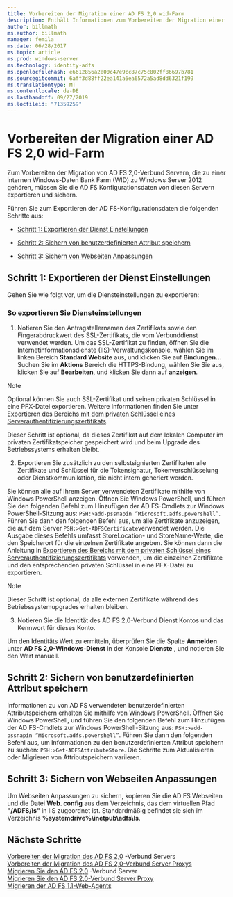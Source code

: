 ```yaml
---
title: Vorbereiten der Migration einer AD FS 2,0 wid-Farm
description: Enthält Informationen zum Vorbereiten der Migration einer AD FS 2,0-Server-wid-Farm zu Windows Server 2012.
author: billmath
ms.author: billmath
manager: femila
ms.date: 06/28/2017
ms.topic: article
ms.prod: windows-server
ms.technology: identity-adfs
ms.openlocfilehash: e6612856a2e00c47e9cc87c75c802ff86697b781
ms.sourcegitcommit: 6aff3d88ff22ea141a6ea6572a5ad8dd6321f199
ms.translationtype: MT
ms.contentlocale: de-DE
ms.lasthandoff: 09/27/2019
ms.locfileid: "71359259"
---
```

# <a name="prepare-to-migrate-an-ad-fs-20-wid-farm"></a>Vorbereiten der Migration einer AD FS 2,0 wid-Farm  
 Zum Vorbereiten der Migration von AD FS 2,0-Verbund Servern, die zu einer internen Windows-Daten Bank Farm (WID) zu Windows Server 2012 gehören, müssen Sie die AD FS Konfigurationsdaten von diesen Servern exportieren und sichern.  
  
 Führen Sie zum Exportieren der AD FS-Konfigurationsdaten die folgenden Schritte aus:  
  
-   [Schritt 1: Exportieren der Dienst Einstellungen](#step-1-export-service-settings)  
  
-   [Schritt 2: Sichern von benutzerdefinierten Attribut speichern](#step-2-back-up-custom-attribute-stores)  
  
-   [Schritt 3: Sichern von Webseiten Anpassungen](#step-3-back-up-webpage-customizations)  
  
## <a name="step-1-export-service-settings"></a>Schritt 1: Exportieren der Dienst Einstellungen  
 Gehen Sie wie folgt vor, um die Diensteinstellungen zu exportieren:  
  
### <a name="to-export-service-settings"></a>So exportieren Sie Diensteinstellungen  
  
1.  Notieren Sie den Antragstellernamen des Zertifikats sowie den Fingerabdruckwert des SSL-Zertifikats, die vom Verbunddienst verwendet werden. Um das SSL-Zertifikat zu finden, öffnen Sie die Internetinformationsdienste (IIS)-Verwaltungskonsole, wählen Sie im linken Bereich **Standard Website** aus, und klicken Sie auf **Bindungen...** Suchen Sie im **Aktions** Bereich die HTTPS-Bindung, wählen Sie Sie aus, klicken Sie auf **Bearbeiten**, und klicken Sie dann auf **anzeigen**.  
  
> [!NOTE]
>  Optional können Sie auch SSL-Zertifikat und seinen privaten Schlüssel in eine PFX-Datei exportieren. Weitere Informationen finden Sie unter [Exportieren des Bereichs mit dem privaten Schlüssel eines Serverauthentifizierungszertifikats](Export-the-Private-Key-Portion-of-a-Server-Authentication-Certificate.md).  
>   
>  Dieser Schritt ist optional, da dieses Zertifikat auf dem lokalen Computer im privaten Zertifikatspeicher gespeichert wird und beim Upgrade des Betriebssystems erhalten bleibt.  
  
2. Exportieren Sie zusätzlich zu den selbstsignierten Zertifikaten alle Zertifikate und Schlüssel für die Tokensignatur, Tokenverschlüsselung oder Dienstkommunikation, die nicht intern generiert werden.  
  
Sie können alle auf Ihrem Server verwendeten Zertifikate mithilfe von Windows PowerShell anzeigen. Öffnen Sie Windows PowerShell, und führen Sie den folgenden Befehl zum Hinzufügen der AD FS-Cmdlets zur Windows PowerShell-Sitzung aus: `PSH:>add-pssnapin “Microsoft.adfs.powershell”`. Führen Sie dann den folgenden Befehl aus, um alle Zertifikate anzuzeigen, die auf dem Server `PSH:>Get-ADFSCertificate`verwendet werden. Die Ausgabe dieses Befehls umfasst StoreLocation- und StoreName-Werte, die den Speicherort für die einzelnen Zertifikate angeben.  Sie können dann die Anleitung in [Exportieren des Bereichs mit dem privaten Schlüssel eines Serverauthentifizierungszertifikats](Export-the-Private-Key-Portion-of-a-Server-Authentication-Certificate.md) verwenden, um die einzelnen Zertifikate und den entsprechenden privaten Schlüssel in eine PFX-Datei zu exportieren.  
  
> [!NOTE]
>  Dieser Schritt ist optional, da alle externen Zertifikate während des Betriebssystemupgrades erhalten bleiben.  
  
3. Notieren Sie die Identität des AD FS 2,0-Verbund Dienst Kontos und das Kennwort für dieses Konto.  
  
Um den Identitäts Wert zu ermitteln, überprüfen Sie die Spalte **Anmelden** unter **AD FS 2,0-Windows-Dienst** in der Konsole **Dienste** , und notieren Sie den Wert manuell.  
  
## <a name="step-2-back-up-custom-attribute-stores"></a>Schritt 2: Sichern von benutzerdefinierten Attribut speichern  
 Informationen zu von AD FS verwendeten benutzerdefinierten Attributspeichern erhalten Sie mithilfe von Windows PowerShell. Öffnen Sie Windows PowerShell, und führen Sie den folgenden Befehl zum Hinzufügen der AD FS-Cmdlets zur Windows PowerShell-Sitzung aus: `PSH:>add-pssnapin “Microsoft.adfs.powershell”`. Führen Sie dann den folgenden Befehl aus, um Informationen zu den benutzerdefinierten Attribut speichern zu suchen: `PSH:>Get-ADFSAttributeStore`. Die Schritte zum Aktualisieren oder Migrieren von Attributspeichern variieren.  
  
## <a name="step-3-back-up-webpage-customizations"></a>Schritt 3: Sichern von Webseiten Anpassungen  
 Um Webseiten Anpassungen zu sichern, kopieren Sie die AD FS Webseiten und die Datei **Web. config** aus dem Verzeichnis, das dem virtuellen Pfad **"/ADFS/ls"** in IIS zugeordnet ist. Standardmäßig befindet sie sich im Verzeichnis **%systemdrive%\inetpub\adfs\ls**.  

## <a name="next-steps"></a>Nächste Schritte
 [Vorbereiten der Migration des AD FS 2,0](prepare-to-migrate-ad-fs-fed-server.md) -Verbund Servers   
 [Vorbereiten der Migration des AD FS 2,0-Verbund Server Proxys](prepare-to-migrate-ad-fs-fed-proxy.md)   
 [Migrieren Sie den AD FS 2,0](migrate-the-ad-fs-fed-server.md) -Verbund Server   
 [Migrieren Sie den AD FS 2,0-Verbund Server Proxy](migrate-the-ad-fs-2-fed-server-proxy.md)   
 [Migrieren der AD FS 1.1-Web-Agents](migrate-the-ad-fs-web-agent.md)